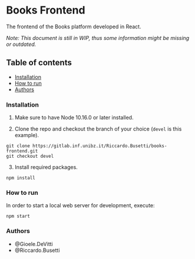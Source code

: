 # Books Frontend

The frontend of the Books platform developed in React.

_Note: This document is still in WIP, thus some information might be missing 
or outdated._

## Table of contents

* [Installation](#installation)
* [How to run](#how-to-run)
* [Authors](#authors)

### Installation

1. Make sure to have Node 10.16.0 or later installed.
   
2. Clone the repo and checkout the branch of your choice (`devel` is this 
   example).
```shell
git clone https://gitlab.inf.unibz.it/Riccardo.Busetti/books-frontend.git
git checkout devel
```

3. Install required packages.
```shell
npm install
```

### How to run

In order to start a local web server for development, execute:
```shell
npm start
```

### Authors
* @Gioele.DeVitti
* @Riccardo.Busetti
